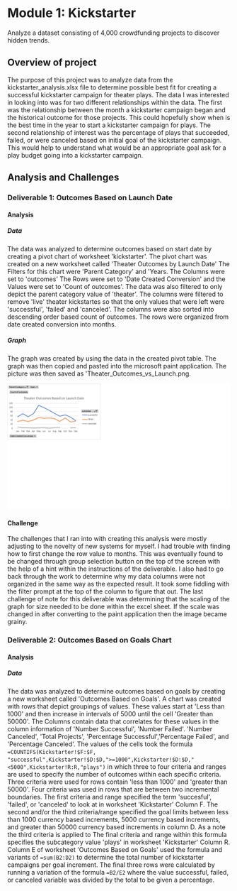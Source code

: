 # Module 1: Kickstarter

Analyze a dataset consisting of 4,000 crowdfunding projects to discover hidden trends.

## Overview of project

The purpose of this project was to analyze data from the kickstarter_analysis.xlsx file to determine possible best fit for creating a successful kickstarter campaign for theater plays. The data I was interested in looking into was for two different relationships within the data. The first was the relationship between the month a kickstarter campaign began and the historical outcome for those projects. This could hopefully show when is the best time in the year to start a kickstarter campaign for plays. The second relationship of interest was the percentage of plays that succeeded, failed, or were canceled based on initial goal of the kickstarter campaign. This would help to understand what would be an appropriate goal ask for a play budget going into a kickstarter campaign.

## Analysis and Challenges

### Deliverable 1: Outcomes Based on Launch Date

#### Analysis

##### Data

The data was analyzed to determine outcomes based on start date by creating a pivot chart of worksheet 'kickstarter'. The pivot chart was created on a new worksheet called 'Theater Outcomes by Launch Date' The Filters for this chart were 'Parent Category' and 'Years. The Columns were set to 'outcomes' The Rows were set to 'Date Created Conversion' and the Values were set to 'Count of outcomes'. The data was also filtered to only depict the parent category value of 'theater'. The columns were filtered to remove 'live' theater kickstartes so that the only values that were left were 'successful', 'failed' and 'canceled'. The columns were also sorted into descending order based count of outcomes. The rows were organized from date created conversion into months.

##### Graph

The graph was created by using the data in the created pivot table. The graph was then copied and pasted into the microsoft paint application. The picture was then saved as 'Theater_Outcomes_vs_Launch.png. 

![Launch Date Pivot](https://github.com/drewabramo12/working_with_excel/blob/main/Theater_Outcomes_vs_Launch.png)

#### Challenge

The challenges that I ran into with creating this analysis were mostly adjusting to the novelty of new systems for myself. I had trouble with finding how to first change the row value to months. This was eventually found to be changed through group selection button on the top of the screen with the help of a hint within the instructions of the deliverable. I also had to go back through the work to determine why my data columns were not organized in the same way as the expected result. It took some fiddling with the filter prompt at the top of the column to figure that out. The last challenge of note for this deliverable was determining that the scaling of the graph for size needed to be done within the excel sheet. If the scale was changed in after converting to the paint application then the image became grainy.

### Deliverable 2: Outcomes Based on Goals Chart

#### Analysis

##### Data

The data was analyzed to determine outcomes based on goals by creating a new worksheet called 'Outcomes Based on Goals'. A chart was created with rows that depict groupings of values. These values start at 'Less than 1000' and then increase in intervals of 5000 until the cell 'Greater than 50000'. The Columns contain data that correlates for these values in the column information of 'Number Successful', 'Number Failed'. 'Number Canceled', 'Total Projects', 'Percentage Successful','Percentage Failed', and 'Percentage Canceled'. The values of the cells took the formula `=COUNTIFS(Kickstarter!$F:$F, "successful",Kickstarter!$D:$D,">=1000",Kickstarter!$D:$D,"<5000",Kickstarter!R:R,"plays")` in which three to four criteria and ranges are used to specify the number of outcomes within each specific criteria. Three criteria were used for rows contain 'less than 1000' and 'greater than 50000'. Four criteria was used in rows that are between two incremental boundaries. The first criteria and range specified the term 'succesful', 'failed', or 'canceled' to look at in worksheet 'Kickstarter' Column F. The second and/or the third criteria/range specified the goal limits between less than 1000 currency based increments, 5000 currency based increments, and greater than 50000 currency based increments in column D. As a note the third criteria is applied to The final criteria and range within this formula specifies the subcategory value 'plays' in worksheet 'Kickstarter' Column R. Column E of worksheet 'Outcomes Based on Goals' used the formula and variants of `=sum(B2:D2)` to determine the total number of kickstarter campaigns per goal increment. The final three rows were calculated by running a variation of the formula `=B2/E2` where the value successful, failed, or canceled variable was divided by the total to be given a percentage.